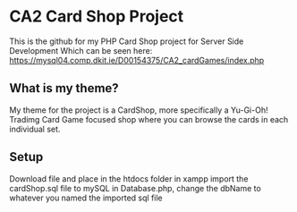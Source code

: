 # CA2 Card Shop Project
This is the github for my PHP Card Shop project for Server Side Development
Which can be seen here: https://mysql04.comp.dkit.ie/D00154375/CA2_cardGames/index.php
## What is my theme?
My theme for the project is a CardShop, more specifically a Yu-Gi-Oh! Tradimg Card Game focused shop
where you can browse the cards in each individual set.

## Setup
Download file and place in the htdocs folder in xampp
import the cardShop.sql file to mySQL
in Database.php, change the dbName to whatever you named the imported sql file

